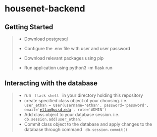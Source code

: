 # housenet-backend
## Getting Started
> - Download postgresql
>
> - Configure the .env file with user and user password
>
> - Download relevant packages using pip
>
> - Run application using python3 -m flask run

## Interacting with the database
> - run <code> flask shell </code> in your directory holding this repository
> - create specified class object of your choosing. i.e. <code> user_ethan = User(username='ethan', password='password', email='ettan@ucsd.edu', role='ADMIN') </code>
> - Add class object to your database session. i.e. <code> db.session.add(user_ethan) </code>
> - Commit class object to the database and apply changes to the database through command <code> db.session.commit() </code>